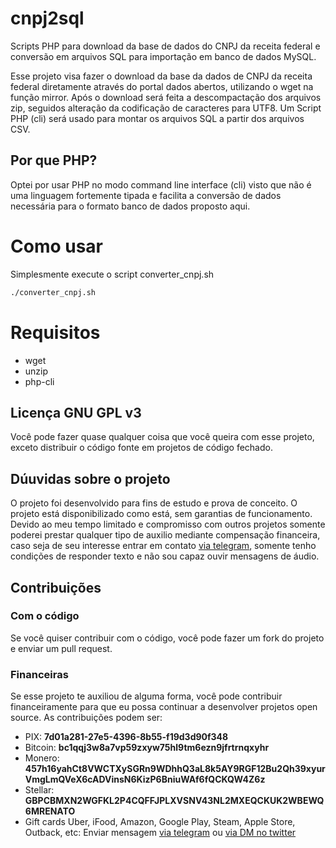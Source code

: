 # cnpj2sql

Scripts PHP para download da base de dados do CNPJ da receita federal e conversão em arquivos SQL para importação em banco de dados MySQL.

Esse projeto visa fazer o download da base da dados de CNPJ da receita federal diretamente através do portal dados abertos, utilizando o wget na função mirror.
Após o download será feita a descompactação dos arquivos zip, seguidos alteração da codificação de caracteres para UTF8.
Um Script PHP (cli) será usado para montar os arquivos SQL a partir dos arquivos CSV.

## Por que PHP?

Optei por usar PHP no modo command line interface (cli) visto que não é uma linguagem fortemente tipada e facilita a conversão de dados necessária para o formato banco de dados proposto aqui.

# Como usar

Simplesmente execute o script converter_cnpj.sh

```bash
./converter_cnpj.sh
```

# Requisitos

- wget
- unzip
- php-cli

## Licença GNU GPL v3

Você pode fazer quase qualquer coisa que você queira com esse projeto, exceto distribuir o código fonte em projetos de código fechado.

## Dúuvidas sobre o projeto

O projeto foi desenvolvido para fins de estudo e prova de conceito. O projeto está disponibilizado como está, sem garantias de funcionamento. Devido ao meu tempo limitado e compromisso com outros projetos somente poderei prestar qualquer tipo de auxilio mediante compensação financeira, caso seja de seu interesse entrar em contato [via telegram](https://t.me/r3n4t0), somente tenho condições de responder texto e não sou capaz ouvir mensagens de áudio.

## Contribuições

### Com o código

Se você quiser contribuir com o código, você pode fazer um fork do projeto e enviar um pull request.

### Financeiras

Se esse projeto te auxiliou de alguma forma, você pode contribuir financeiramente para que eu possa continuar a desenvolver projetos open source. As contribuições podem ser:

- PIX: **7d01a281-27e5-4396-8b55-f19d3d90f348**
- Bitcoin: **bc1qqj3w8a7vp59zxyw75hl9tm6ezn9jfrtrnqxyhr**
- Monero: **457h16yahCt8VWCTXySGRn9WDhhQ3aL8k5AY9RGF12Bu2Qh39xyurVmgLmQVeX6cADVinsN6KizP6BniuWAf6fQCKQW4Z6z**
- Stellar: **GBPCBMXN2WGFKL2P4CQFFJPLXVSNV43NL2MXEQCKUK2WBEWQ6MRENATO**
- Gift cards Uber, iFood, Amazon, Google Play, Steam, Apple Store, Outback, etc: Enviar mensagem [via telegram](https://t.me/r3n4t0) ou [via DM no twitter](https://twitter.com/renatomb)
